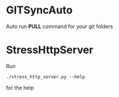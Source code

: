 # GITSyncAuto

Auto run **PULL** command for your git folders

# StressHttpServer
Run
```
./stress_http_server.py --help
```
for the help
